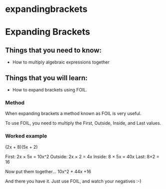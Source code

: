 # expandingbrackets #
# Expanding Brackets 

## Things that you need to know: 
  - How to multiply algebraic expressions together 

## Things that you will learn:
  -	 How to expand brackets using FOIL. 

### Method

When expanding brackets a method known as FOIL is very useful.

To use FOIL, you need to multiply the First, Outside, Inside, and Last values. 

### Worked example

(2x + 8)(5x + 2)

First: 2x × 5x = 10x^2
Outside: 2x × 2 = 4x
Inside: 8 × 5x = 40x
Last: 8×2 = 16

Now put them together...
10x^2 + 44x +16


And there you have it. Just use FOIL, and watch your negatives :-) 